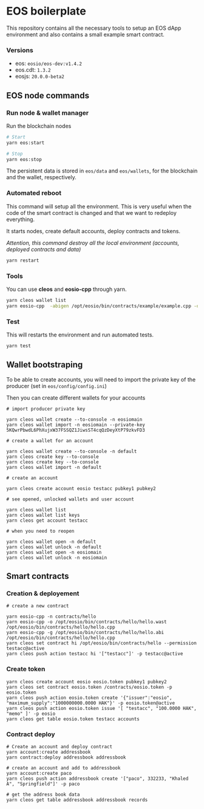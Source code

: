 # EOS boilerplate

This repository contains all the necessary tools to setup an EOS dApp environment and also contains a small example smart contract.

### Versions

- eos: `eosio/eos-dev:v1.4.2`
- eos.cdt: `1.3.2`
- eosjs: `20.0.0-beta2`

## EOS node commands

### Run node & wallet manager

Run the blockchain nodes

```sh
# Start
yarn eos:start

# Stop
yarn eos:stop
```

The persistent data is stored in `eos/data` and `eos/wallets`, for the blockchain and the wallet, respectively.

### Automated reboot

This command will setup all the environment. This is very useful when the code of the smart contract is changed and that we want to redeploy everything. 

It starts nodes, create default accounts, deploy contracts and tokens.
 
*Attention, this command destroy all the local environment (accounts, deployed contracts and data)*
```sh
yarn restart
```

### Tools

You can use **cleos** and **eosio-cpp** through yarn.
 
```sh
yarn cleos wallet list
yarn eosio-cpp  -abigen /opt/eosio/bin/contracts/example/example.cpp -o /opt/eosio/bin/contracts/example/example.wasm --contract example
```

### Test
 
This will restarts the environment and run automated tests.

```sh
yarn test
```


## Wallet bootstraping

To be able to create accounts, you will need to import the private key of the producer (set in `eos/config/config.ini`)

Then you can create different wallets for your accounts


```
# import producer private key

yarn cleos wallet create --to-console -n eosiomain
yarn cleos wallet import -n eosiomain --private-key 5KQwrPbwdL6PhXujxW37FSSQZ1JiwsST4cqQzDeyXtP79zkvFD3

# create a wallet for an account

yarn cleos wallet create --to-console -n default
yarn cleos create key --to-console
yarn cleos create key --to-console
yarn cleos wallet import -n default

# create an account

yarn cleos create account eosio testacc pubkey1 pubkey2

# see opened, unlocked wallets and user account

yarn cleos wallet list
yarn cleos wallet list keys
yarn cleos get account testacc

# when you need to reopen

yarn cleos wallet open -n default
yarn cleos wallet unlock -n default
yarn cleos wallet open -n eosiomain
yarn cleos wallet unlock -n eosiomain
```

## Smart contracts


### Creation & deployement
```
# create a new contract

yarn eosio-cpp -n contracts/hello
yarn eosio-cpp -o /opt/eosio/bin/contracts/hello/hello.wast  /opt/eosio/bin/contracts/hello/hello.cpp
yarn eosio-cpp -g /opt/eosio/bin/contracts/hello/hello.abi  /opt/eosio/bin/contracts/hello/hello.cpp
yarn cleos set contract hi /opt/eosio/bin/contracts/hello --permission testacc@active     
yarn cleos push action testacc hi '["testacc"]' -p testacc@active
```

### Create token

```
yarn cleos create account eosio eosio.token pubkey1 pubkey2
yarn cleos set contract eosio.token /contracts/eosio.token -p eosio.token                   
yarn cleos push action eosio.token create '{"issuer":"eosio", "maximum_supply":"1000000000.0000 HAK"}' -p eosio.token@active
yarn cleos push action eosio.token issue '[ "testacc", "100.0000 HAK", "memo" ]' -p eosio
yarn cleos get table eosio.token testacc accounts
```


### Contract deploy

```
# Create an account and deploy contract
yarn account:create addressbook              
yarn contract:deploy addressbook addressbook 
        
# create an account and add to addressbook          
yarn account:create paco
yarn cleos push action addressbook create '["paco", 332233, "Khaled A", "Springfield"]' -p paco

# get the address book data
yarn cleos get table addressbook addressbook records    
```

